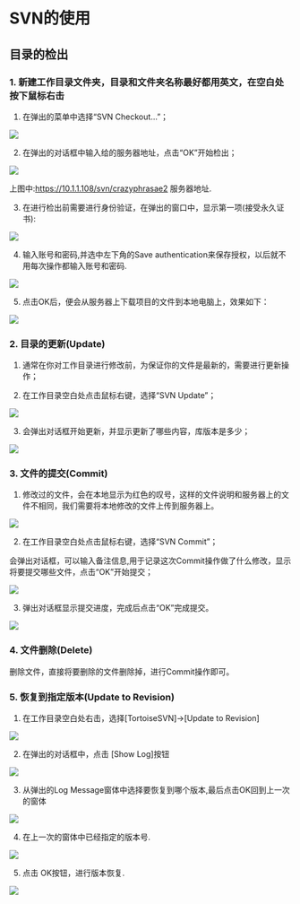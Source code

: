 # SVN的使用

## 目录的检出

### 1. 新建工作目录文件夹，目录和文件夹名称最好都用英文，在空白处按下鼠标右击

1. 在弹出的菜单中选择“SVN Checkout…”；

![](https://nts.newbieol.com/static/k25/03_%E5%BC%95%E6%93%8E%E9%AB%98%E7%BA%A7%E8%BF%9B%E9%98%B6/%E5%8D%8F%E5%90%8C%E5%BC%80%E5%8F%91%E4%B8%8E%E6%95%B0%E6%8D%AE%E5%BA%93%E5%9F%BA%E7%A1%80/SVN%E6%93%8D%E4%BD%9C/SVN%E7%9A%84%E4%BD%BF%E7%94%A8/images/20161212142115.jpg)

2. 在弹出的对话框中输入给的服务器地址，点击“OK”开始检出；

![](https://nts.newbieol.com/static/k25/03_%E5%BC%95%E6%93%8E%E9%AB%98%E7%BA%A7%E8%BF%9B%E9%98%B6/%E5%8D%8F%E5%90%8C%E5%BC%80%E5%8F%91%E4%B8%8E%E6%95%B0%E6%8D%AE%E5%BA%93%E5%9F%BA%E7%A1%80/SVN%E6%93%8D%E4%BD%9C/SVN%E7%9A%84%E4%BD%BF%E7%94%A8/images/20161212142240.jpg)

上图中:https://10.1.1.108/svn/crazyphrasae2 服务器地址.

3. 在进行检出前需要进行身份验证，在弹出的窗口中，显示第一项(接受永久证书):

![](https://nts.newbieol.com/static/k25/03_%E5%BC%95%E6%93%8E%E9%AB%98%E7%BA%A7%E8%BF%9B%E9%98%B6/%E5%8D%8F%E5%90%8C%E5%BC%80%E5%8F%91%E4%B8%8E%E6%95%B0%E6%8D%AE%E5%BA%93%E5%9F%BA%E7%A1%80/SVN%E6%93%8D%E4%BD%9C/SVN%E7%9A%84%E4%BD%BF%E7%94%A8/images/20161212142345.jpg)

4. 输入账号和密码,并选中左下角的Save authentication来保存授权，以后就不用每次操作都输入账号和密码.

![](https://nts.newbieol.com/static/k25/03_%E5%BC%95%E6%93%8E%E9%AB%98%E7%BA%A7%E8%BF%9B%E9%98%B6/%E5%8D%8F%E5%90%8C%E5%BC%80%E5%8F%91%E4%B8%8E%E6%95%B0%E6%8D%AE%E5%BA%93%E5%9F%BA%E7%A1%80/SVN%E6%93%8D%E4%BD%9C/SVN%E7%9A%84%E4%BD%BF%E7%94%A8/images/20161212142605.jpg)

5. 点击OK后，便会从服务器上下载项目的文件到本地电脑上，效果如下：

![](https://nts.newbieol.com/static/k25/03_%E5%BC%95%E6%93%8E%E9%AB%98%E7%BA%A7%E8%BF%9B%E9%98%B6/%E5%8D%8F%E5%90%8C%E5%BC%80%E5%8F%91%E4%B8%8E%E6%95%B0%E6%8D%AE%E5%BA%93%E5%9F%BA%E7%A1%80/SVN%E6%93%8D%E4%BD%9C/SVN%E7%9A%84%E4%BD%BF%E7%94%A8/images/20161212142807.jpg)

### 2. 目录的更新(Update)

1. 通常在你对工作目录进行修改前，为保证你的文件是最新的，需要进行更新操作；

2. 在工作目录空白处点击鼠标右键，选择“SVN Update”；

![](https://nts.newbieol.com/static/k25/03_%E5%BC%95%E6%93%8E%E9%AB%98%E7%BA%A7%E8%BF%9B%E9%98%B6/%E5%8D%8F%E5%90%8C%E5%BC%80%E5%8F%91%E4%B8%8E%E6%95%B0%E6%8D%AE%E5%BA%93%E5%9F%BA%E7%A1%80/SVN%E6%93%8D%E4%BD%9C/SVN%E7%9A%84%E4%BD%BF%E7%94%A8/images/20161212143147.jpg)

3. 会弹出对话框开始更新，并显示更新了哪些内容，库版本是多少；

![](https://nts.newbieol.com/static/k25/03_%E5%BC%95%E6%93%8E%E9%AB%98%E7%BA%A7%E8%BF%9B%E9%98%B6/%E5%8D%8F%E5%90%8C%E5%BC%80%E5%8F%91%E4%B8%8E%E6%95%B0%E6%8D%AE%E5%BA%93%E5%9F%BA%E7%A1%80/SVN%E6%93%8D%E4%BD%9C/SVN%E7%9A%84%E4%BD%BF%E7%94%A8/images/20161212143240.jpg)

### 3. 文件的提交(Commit)

1. 修改过的文件，会在本地显示为红色的叹号，这样的文件说明和服务器上的文件不相同，我们需要将本地修改的文件上传到服务器上。

![](https://nts.newbieol.com/static/k25/03_%E5%BC%95%E6%93%8E%E9%AB%98%E7%BA%A7%E8%BF%9B%E9%98%B6/%E5%8D%8F%E5%90%8C%E5%BC%80%E5%8F%91%E4%B8%8E%E6%95%B0%E6%8D%AE%E5%BA%93%E5%9F%BA%E7%A1%80/SVN%E6%93%8D%E4%BD%9C/SVN%E7%9A%84%E4%BD%BF%E7%94%A8/images/20161212143910.jpg)

2. 在工作目录空白处点击鼠标右键，选择“SVN Commit”；

会弹出对话框，可以输入备注信息,用于记录这次Commit操作做了什么修改，显示将要提交哪些文件，点击“OK”开始提交；

![](https://nts.newbieol.com/static/k25/03_%E5%BC%95%E6%93%8E%E9%AB%98%E7%BA%A7%E8%BF%9B%E9%98%B6/%E5%8D%8F%E5%90%8C%E5%BC%80%E5%8F%91%E4%B8%8E%E6%95%B0%E6%8D%AE%E5%BA%93%E5%9F%BA%E7%A1%80/SVN%E6%93%8D%E4%BD%9C/SVN%E7%9A%84%E4%BD%BF%E7%94%A8/images/20161212144008.jpg)

3. 弹出对话框显示提交进度，完成后点击“OK”完成提交。

![](https://nts.newbieol.com/static/k25/03_%E5%BC%95%E6%93%8E%E9%AB%98%E7%BA%A7%E8%BF%9B%E9%98%B6/%E5%8D%8F%E5%90%8C%E5%BC%80%E5%8F%91%E4%B8%8E%E6%95%B0%E6%8D%AE%E5%BA%93%E5%9F%BA%E7%A1%80/SVN%E6%93%8D%E4%BD%9C/SVN%E7%9A%84%E4%BD%BF%E7%94%A8/images/20161212144146.jpg)

### 4. 文件删除(Delete)

删除文件，直接将要删除的文件删除掉，进行Commit操作即可。

### 5. 恢复到指定版本(Update to Revision)

1. 在工作目录空白处右击，选择[TortoiseSVN]->[Update to Revision]

![](https://nts.newbieol.com/static/k25/03_%E5%BC%95%E6%93%8E%E9%AB%98%E7%BA%A7%E8%BF%9B%E9%98%B6/%E5%8D%8F%E5%90%8C%E5%BC%80%E5%8F%91%E4%B8%8E%E6%95%B0%E6%8D%AE%E5%BA%93%E5%9F%BA%E7%A1%80/SVN%E6%93%8D%E4%BD%9C/SVN%E7%9A%84%E4%BD%BF%E7%94%A8/images/20161212144458.jpg)

2. 在弹出的对话框中，点击 [Show Log]按钮

![](https://nts.newbieol.com/static/k25/03_%E5%BC%95%E6%93%8E%E9%AB%98%E7%BA%A7%E8%BF%9B%E9%98%B6/%E5%8D%8F%E5%90%8C%E5%BC%80%E5%8F%91%E4%B8%8E%E6%95%B0%E6%8D%AE%E5%BA%93%E5%9F%BA%E7%A1%80/SVN%E6%93%8D%E4%BD%9C/SVN%E7%9A%84%E4%BD%BF%E7%94%A8/images/20161212144612.jpg)

3. 从弹出的Log Message窗体中选择要恢复到哪个版本,最后点击OK回到上一次的窗体

![](https://nts.newbieol.com/static/k25/03_%E5%BC%95%E6%93%8E%E9%AB%98%E7%BA%A7%E8%BF%9B%E9%98%B6/%E5%8D%8F%E5%90%8C%E5%BC%80%E5%8F%91%E4%B8%8E%E6%95%B0%E6%8D%AE%E5%BA%93%E5%9F%BA%E7%A1%80/SVN%E6%93%8D%E4%BD%9C/SVN%E7%9A%84%E4%BD%BF%E7%94%A8/images/20161212144803.jpg)

4. 在上一次的窗体中已经指定的版本号.

![](https://nts.newbieol.com/static/k25/03_%E5%BC%95%E6%93%8E%E9%AB%98%E7%BA%A7%E8%BF%9B%E9%98%B6/%E5%8D%8F%E5%90%8C%E5%BC%80%E5%8F%91%E4%B8%8E%E6%95%B0%E6%8D%AE%E5%BA%93%E5%9F%BA%E7%A1%80/SVN%E6%93%8D%E4%BD%9C/SVN%E7%9A%84%E4%BD%BF%E7%94%A8/images/20161212144914.jpg)

5. 点击 OK按钮，进行版本恢复.

![](https://nts.newbieol.com/static/k25/03_%E5%BC%95%E6%93%8E%E9%AB%98%E7%BA%A7%E8%BF%9B%E9%98%B6/%E5%8D%8F%E5%90%8C%E5%BC%80%E5%8F%91%E4%B8%8E%E6%95%B0%E6%8D%AE%E5%BA%93%E5%9F%BA%E7%A1%80/SVN%E6%93%8D%E4%BD%9C/SVN%E7%9A%84%E4%BD%BF%E7%94%A8/images/20161212145051.jpg)

